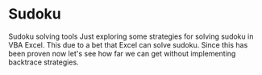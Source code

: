# Sudoku
Sudoku solving tools
Just exploring some strategies for solving sudoku in VBA Excel. 
This due to a bet that Excel can solve sudoku. 
Since this has been proven now let's see how far we can get without implementing backtrace strategies.
